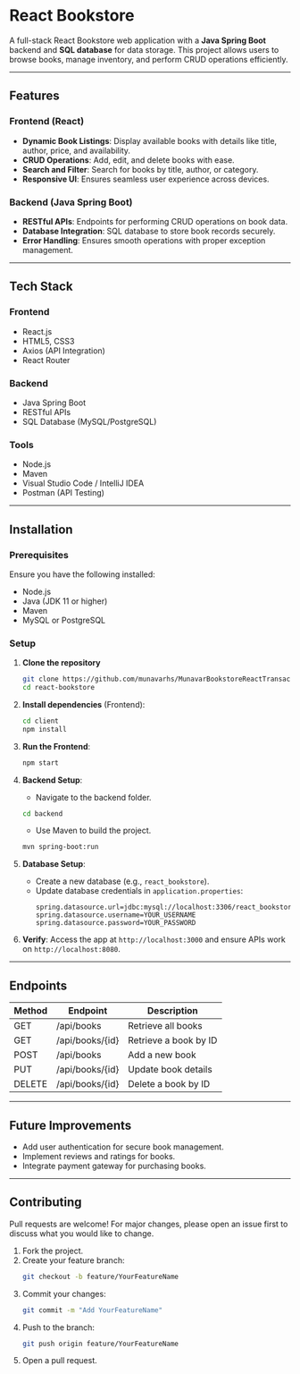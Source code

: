 # React Bookstore

A full-stack React Bookstore web application with a **Java Spring Boot** backend and **SQL database** for data storage. This project allows users to browse books, manage inventory, and perform CRUD operations efficiently.

---

## **Features**

### **Frontend (React)**
- **Dynamic Book Listings**: Display available books with details like title, author, price, and availability.
- **CRUD Operations**: Add, edit, and delete books with ease.
- **Search and Filter**: Search for books by title, author, or category.
- **Responsive UI**: Ensures seamless user experience across devices.

### **Backend (Java Spring Boot)**
- **RESTful APIs**: Endpoints for performing CRUD operations on book data.
- **Database Integration**: SQL database to store book records securely.
- **Error Handling**: Ensures smooth operations with proper exception management.

---

## **Tech Stack**

### **Frontend**
- React.js
- HTML5, CSS3
- Axios (API Integration)
- React Router

### **Backend**
- Java Spring Boot
- RESTful APIs
- SQL Database (MySQL/PostgreSQL)

### **Tools**
- Node.js
- Maven
- Visual Studio Code / IntelliJ IDEA
- Postman (API Testing)

---

## **Installation**

### **Prerequisites**
Ensure you have the following installed:
- Node.js
- Java (JDK 11 or higher)
- Maven
- MySQL or PostgreSQL

### **Setup**

1. **Clone the repository**
   ```bash
   git clone https://github.com/munavarhs/MunavarBookstoreReactTransact.git
   cd react-bookstore
   ```

2. **Install dependencies** (Frontend):
   ```bash
   cd client
   npm install
   ```

3. **Run the Frontend**:
   ```bash
   npm start
   ```

4. **Backend Setup**:
   - Navigate to the backend folder.
   ```bash
   cd backend
   ```
   - Use Maven to build the project.
   ```bash
   mvn spring-boot:run
   ```

5. **Database Setup**:
   - Create a new database (e.g., `react_bookstore`).
   - Update database credentials in `application.properties`:
     ```properties
     spring.datasource.url=jdbc:mysql://localhost:3306/react_bookstore
     spring.datasource.username=YOUR_USERNAME
     spring.datasource.password=YOUR_PASSWORD
     ```

6. **Verify**: Access the app at `http://localhost:3000` and ensure APIs work on `http://localhost:8080`.

---

## **Endpoints**
| Method   | Endpoint         | Description               |
|----------|-----------------|---------------------------|
| GET      | /api/books       | Retrieve all books        |
| GET      | /api/books/{id}  | Retrieve a book by ID     |
| POST     | /api/books       | Add a new book            |
| PUT      | /api/books/{id}  | Update book details       |
| DELETE   | /api/books/{id}  | Delete a book by ID       |

---



## **Future Improvements**
- Add user authentication for secure book management.
- Implement reviews and ratings for books.
- Integrate payment gateway for purchasing books.

---

## **Contributing**
Pull requests are welcome! For major changes, please open an issue first to discuss what you would like to change.

1. Fork the project.
2. Create your feature branch:
   ```bash
   git checkout -b feature/YourFeatureName
   ```
3. Commit your changes:
   ```bash
   git commit -m "Add YourFeatureName"
   ```
4. Push to the branch:
   ```bash
   git push origin feature/YourFeatureName
   ```
5. Open a pull request.
